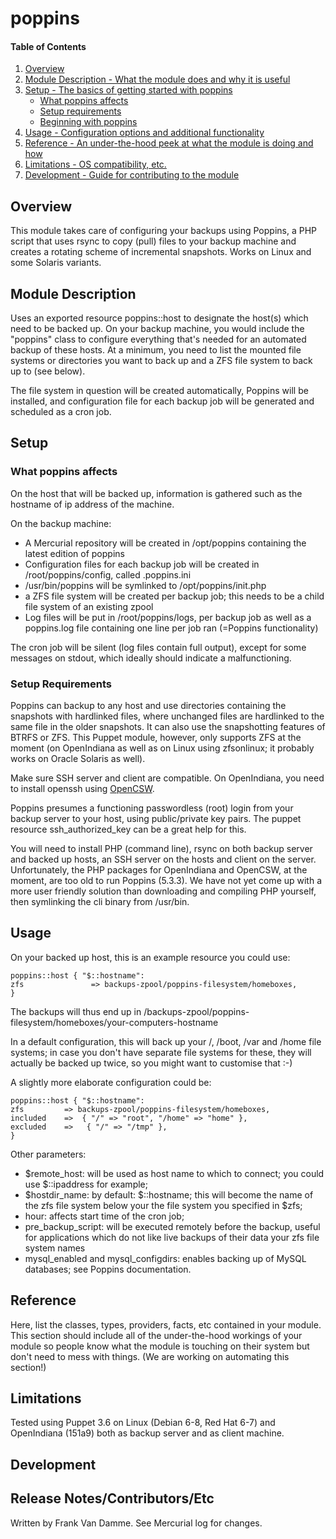 # poppins

#### Table of Contents

1. [Overview](#overview)
2. [Module Description - What the module does and why it is useful](#module-description)
3. [Setup - The basics of getting started with poppins](#setup)
    * [What poppins affects](#what-poppins-affects)
    * [Setup requirements](#setup-requirements)
    * [Beginning with poppins](#beginning-with-poppins)
4. [Usage - Configuration options and additional functionality](#usage)
5. [Reference - An under-the-hood peek at what the module is doing and how](#reference)
5. [Limitations - OS compatibility, etc.](#limitations)
6. [Development - Guide for contributing to the module](#development)

## Overview

This module takes care of configuring your backups using Poppins, a PHP script
that uses rsync to copy (pull) files to your backup machine and creates a 
rotating scheme of incremental snapshots. Works on Linux and some Solaris
variants.

## Module Description

Uses an exported resource poppins::host to designate the host(s) which need to
be backed up. On your backup machine, you would include the "poppins" class to
configure everything that's needed for an automated backup of these hosts. At a
minimum, you need to list the mounted file systems or directories you want to
back up and a ZFS file system to back up to (see below). 

The file system in question will be created automatically, Poppins will be installed, and configuration file for each backup job will be generated and scheduled as a cron job.

## Setup

### What poppins affects

On the host that will be backed up, information is gathered such as the hostname of ip address of the machine. 

On the backup machine:
* A Mercurial repository will be created in /opt/poppins containing the latest
  edition of poppins
* Configuration files for each backup job will be created in
  /root/poppins/config, called <hostname>.poppins.ini
* /usr/bin/poppins will be symlinked to /opt/poppins/init.php
* a ZFS file system will be created per backup job; this needs to be a child
  file system of an existing zpool
* Log files will be put in /root/poppins/logs, per backup job as well as a
  poppins.log file containing one line per job ran (=Poppins functionality)

The cron job will be silent (log files contain full output), except for some
messages on stdout, which ideally should indicate a malfunctioning. 

### Setup Requirements

Poppins can backup to any host and use directories containing the snapshots
with hardlinked files, where unchanged files are hardlinked to the same file in
the older snapshots. It can also use the snapshotting features of BTRFS or ZFS.
This Puppet module, however, only supports ZFS at the moment (on OpenIndiana as
well as on Linux using zfsonlinux; it probably works on Oracle Solaris as
well). 

Make sure SSH server and client are compatible. On OpenIndiana, you need to
install openssh using [OpenCSW](http://www.opencsw.org).

Poppins presumes a functioning passwordless (root) login from your backup
server to your host, using public/private key pairs. The puppet resource
ssh_authorized_key can be a great help for this.

You will need to install PHP (command line), rsync on both backup server and
backed up hosts, an SSH server on the hosts and client on the server.
Unfortunately, the PHP packages for OpenIndiana and OpenCSW, at the moment, are
too old to run Poppins (5.3.3). We have not yet come up with a more user
friendly solution than downloading and compiling PHP yourself, then symlinking
the cli binary from /usr/bin. 

## Usage

On your backed up host, this is an example resource you could use:

    poppins::host { "$::hostname": 
	zfs               => backups-zpool/poppins-filesystem/homeboxes,
    }

The backups will thus end up in
/backups-zpool/poppins-filesystem/homeboxes/your-computers-hostname

In a default configuration, this will back up your /, /boot, /var and /home
file systems; in case you don't have separate file systems for these, they will
actually be backed up twice, so you might want to customise that :-)

A slightly more elaborate configuration could be:

    poppins::host { "$::hostname": 
	zfs         => backups-zpool/poppins-filesystem/homeboxes,
	included    =>  { "/" => "root", "/home" => "home" },
	excluded    =>   { "/" => "/tmp" },
    }

Other parameters:
* $remote_host: will be used as host name to which to connect; you could use
  $::ipaddress for example;
* $hostdir_name: by default: $::hostname; this will become the name of the zfs
  file system below your the file system you specified in $zfs;
* hour: affects start time of the cron job;
* pre_backup_script: will be executed remotely before the backup, useful for
  applications which do not like live backups of their data
  your zfs file system names
* mysql_enabled and mysql_configdirs: enables backing up of MySQL databases; 
  see Poppins documentation.

## Reference

Here, list the classes, types, providers, facts, etc contained in your module.
This section should include all of the under-the-hood workings of your module so
people know what the module is touching on their system but don't need to mess
with things. (We are working on automating this section!)

## Limitations

Tested using Puppet 3.6 on Linux (Debian 6-8, Red Hat 6-7) and OpenIndiana
(151a9) both as backup server and as client machine.

## Development

## Release Notes/Contributors/Etc 

Written by Frank Van Damme. See Mercurial log for changes.
